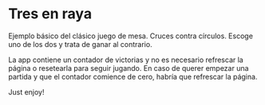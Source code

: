 # Tres en raya

Ejemplo básico del clásico juego de mesa. Cruces contra círculos. Escoge uno de los dos y trata de ganar al contrario.

La app contiene un contador de victorias y no es necesario refrescar la página o resetearla para seguir jugando. En caso de querer empezar una partida y que el contador comience de cero, habría que refrescar la página.

Just enjoy!